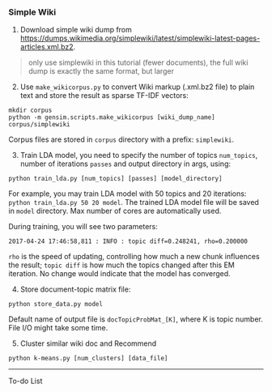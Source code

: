 ### Simple Wiki

1. Download simple wiki dump from https://dumps.wikimedia.org/simplewiki/latest/simplewiki-latest-pages-articles.xml.bz2.
> only use simplewiki in this tutorial (fewer documents), the full wiki dump is exactly the same format, but larger

2. Use `make_wikicorpus.py` to convert Wiki markup (.xml.bz2 file) to plain text and store the result as sparse TF-IDF vectors:
```
mkdir corpus
python -m gensim.scripts.make_wikicorpus [wiki_dump_name] corpus/simplewiki
```
Corpus files are stored in `corpus` directory with a prefix: `simplewiki`.

3. Train LDA model, you need to specify the number of topics `num_topics`, number of iterations `passes` and output directory in args, using: 
```
python train_lda.py [num_topics] [passes] [model_directory]
```
For example, you may train LDA model with 50 topics and 20 iterations: `python train_lda.py 50 20 model`. The trained LDA model file will be saved in `model` directory. Max number of cores are automatically used.

During training, you will see two parameters:
```
2017-04-24 17:46:58,811 : INFO : topic diff=0.248241, rho=0.200000
```
`rho` is the speed of updating, controlling how much a new chunk influences the result; `topic diff` is how much the topics changed after this EM iteration. No change would indicate that the model has converged.

4. Store document-topic matrix file:
```
python store_data.py model
```
Default name of output file is `docTopicProbMat_[K]`, where K is topic number. File I/O might take some time.

5. Cluster similar wiki doc and Recommend
```
python k-means.py [num_clusters] [data_file]
```

---------------------------

To-do List
